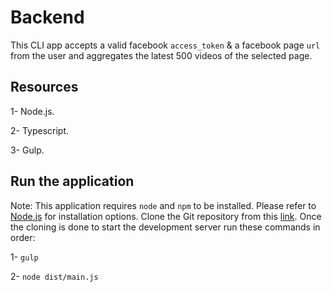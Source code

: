 # Backend

This CLI app accepts a valid facebook `access_token` & a facebook page `url` from the user and aggregates the latest 500 videos of the selected page.

## Resources

1- Node.js.

2- Typescript.

3- Gulp.

## Run the application

Note: This application requires `node` and `npm` to be installed. Please refer to [Node.js](https://nodejs.org/en/) for installation options.
Clone the Git repository from this [link](https://github.com/abulseed/facebook-vids.git). Once the cloning is done to start the development server run these commands in order:

1- `gulp`

2- `node dist/main.js`
